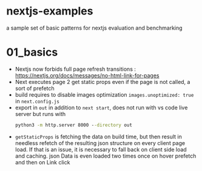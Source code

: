 # nextjs-examples
a sample set of basic patterns for nextjs evaluation and benchmarking

# 01_basics

* Nextjs now forbids full page refresh transitions : https://nextjs.org/docs/messages/no-html-link-for-pages
* Next executes page 2 get static props even if the page is not called, a sort of prefetch
* build requires to disable images optimization `images.unoptimized: true` in `next.config.js`
* export in `out` in addition to `next start`, does not run with vs code live server but runs with
    ```cmd
    python3 -m http.server 8000 --directory out
    ```
* `getStaticProps` is fetching the data on build time, but then result in needless refetch of the resulting json structure on every client page load. If that is an issue, it is necessary to fall back on client side load and caching. json Data is even loaded two times once on hover prefetch and then on Link click

